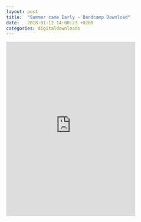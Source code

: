 ```yaml
---
layout: post
title:  "Summer came Early - Bandcamp Download"
date:   2018-01-12 14:00:23 +0200
categories: digitaldownloads
---
```

<iframe style="border: 0; width: 350px; height: 470px;" src="https://bandcamp.com/EmbeddedPlayer/album=2935243958/size=large/bgcol=ffffff/linkcol=0687f5/tracklist=false/transparent=true/" seamless><a href="http://explodedview.bandcamp.com/album/summer-came-early-ep">Summer Came Early EP by Exploded View</a></iframe>

<script type="application/ld+json">
{
  "@context": "http://schema.org",
  "@type": "MusicAlbum",
  "url": "https://explodedview.bandcamp.com/album/summer-came-early-ep",
  "image": [
    "{{ site.url }}/assets/summer-cover.jpg",
    "https://f4.bcbits.com/img/0011771784_10.jpg",
    "https://f4.bcbits.com/img/0011541468_10.jpg"
   ],
  "name": "Summer Came Early",
  "sameAs": "https://www.sacredbonesrecords.com/products/sbr180-exploded-view-summer-came-early-ep",
  "description": "After finishing the songs that became their self-titled debut LP for Sacred Bones, Exploded View decided to go back into the studio and record some more. Mixed in with some of the outtakes of the first record, such as “Mirror of the Madman,” the songs on Summer Came Early signal a step forward for the band, revealing more clarity and focus than the first, yet retaining a certain messy experimentalism that gives them the freedom they crave.",
  "byArtist": {
    "@type": "MusicGroup",
    "name": "Exploded View",
    "track": {
    "@type": "ItemList",
    "numberOfItems": 4,
    "itemListElement": [
      {
        "@type": "ListItem",
        "position": 1,
        "item": {
          "@type": "MusicRecording",
          "name": "Summer Came Early"
        }
      },
      {
        "@type": "ListItem",
        "position": 2,
        "item": {
          "@type": "MusicRecording",
          "name": "Forever Free"
        }
      },
      {
        "@type": "ListItem",
        "position": 3,
        "item": {
          "@type": "MusicRecording",
          "name": "Mirror of the Madman"
        }
      },
      {
        "@type": "ListItem",
        "position": 4,
        "item": {
          "@type": "MusicRecording",
          "name": "You got a Problem Son"
        }
      }
    ]
  }
  }
}
</script>
